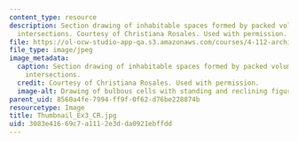 ```yaml
---
content_type: resource
description: Section drawing of inhabitable spaces formed by packed volumes and their
  intersections. Courtesy of Christiana Rosales. Used with permission.
file: https://ol-ocw-studio-app-qa.s3.amazonaws.com/courses/4-112-architecture-design-fundamentals-i-nano-machines-fall-2012/3083e41669c7a1112e3dda0921ebffdd_Thumbnail_Ex3_CR.jpg
file_type: image/jpeg
image_metadata:
  caption: Section drawing of inhabitable spaces formed by packed volumes and their
    intersections.
  credit: Courtesy of Christiana Rosales. Used with permission.
  image-alt: Drawing of bulbous cells with standing and reclining figures in the spaces.
parent_uid: 8560a4fe-7994-ff9f-0f62-d76be228874b
resourcetype: Image
title: Thumbnail_Ex3_CR.jpg
uid: 3083e416-69c7-a111-2e3d-da0921ebffdd
---
```

